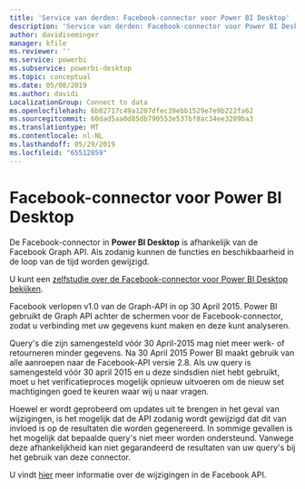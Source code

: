 ```yaml
---
title: 'Service van derden: Facebook-connector voor Power BI Desktop'
description: 'Service van derden: Facebook-connector voor Power BI Desktop'
author: davidiseminger
manager: kfile
ms.reviewer: ''
ms.service: powerbi
ms.subservice: powerbi-desktop
ms.topic: conceptual
ms.date: 05/08/2019
ms.author: davidi
LocalizationGroup: Connect to data
ms.openlocfilehash: 6b02717c49a1207dfec39ebb1529e7e9b222fa62
ms.sourcegitcommit: 60dad5aa0d85db790553e537bf8ac34ee3289ba3
ms.translationtype: MT
ms.contentlocale: nl-NL
ms.lasthandoff: 05/29/2019
ms.locfileid: "65512859"
---
```

# <a name="facebook-connector-for-power-bi-desktop"></a>Facebook-connector voor Power BI Desktop
De Facebook-connector in **Power BI Desktop** is afhankelijk van de Facebook Graph API. Als zodanig kunnen de functies en beschikbaarheid in de loop van de tijd worden gewijzigd.

U kunt een [zelfstudie over de Facebook-connector voor Power BI Desktop bekijken](desktop-tutorial-facebook-analytics.md).

Facebook verlopen v1.0 van de Graph-API in op 30 April 2015. Power BI gebruikt de Graph API achter de schermen voor de Facebook-connector, zodat u verbinding met uw gegevens kunt maken en deze kunt analyseren.

Query's die zijn samengesteld vóór 30 April-2015 mag niet meer werk- of retourneren minder gegevens. Na 30 April 2015 Power BI maakt gebruik van alle aanroepen naar de Facebook-API versie 2.8. Als uw query is samengesteld vóór 30 april 2015 en u deze sindsdien niet hebt gebruikt, moet u het verificatieproces mogelijk opnieuw uitvoeren om de nieuw set machtigingen goed te keuren waar wij u naar vragen.

Hoewel er wordt geprobeerd om updates uit te brengen in het geval van wijzigingen, is het mogelijk dat de API zodanig wordt gewijzigd dat dit van invloed is op de resultaten die worden gegenereerd. In sommige gevallen is het mogelijk dat bepaalde query's niet meer worden ondersteund. Vanwege deze afhankelijkheid kan niet gegarandeerd de resultaten van uw query's bij het gebruik van deze connector.

U vindt [hier](https://developers.facebook.com/docs/apps/changelog#v2_0) meer informatie over de wijzigingen in de Facebook API.

